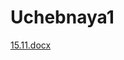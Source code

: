 # Uchebnaya1
[15.11.docx](https://github.com/NozhkinaEkaterina/Uchebnaya1/files/7555985/15.11.docx)

